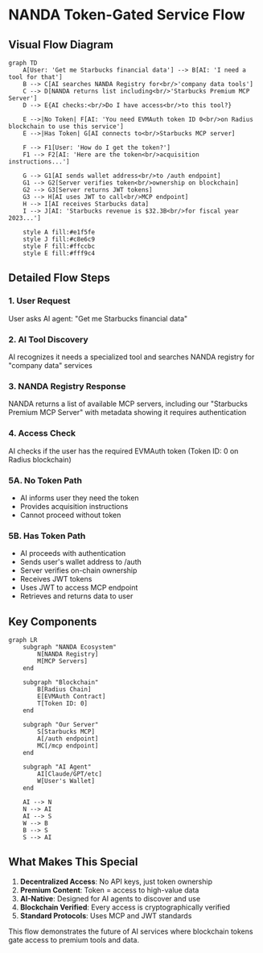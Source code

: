 # NANDA Token-Gated Service Flow

## Visual Flow Diagram

```mermaid
graph TD
    A[User: 'Get me Starbucks financial data'] --> B[AI: 'I need a tool for that']
    B --> C[AI searches NANDA Registry for<br/>'company data tools']
    C --> D[NANDA returns list including<br/>'Starbucks Premium MCP Server']
    D --> E{AI checks:<br/>Do I have access<br/>to this tool?}
    
    E -->|No Token| F[AI: 'You need EVMAuth token ID 0<br/>on Radius blockchain to use this service']
    E -->|Has Token| G[AI connects to<br/>Starbucks MCP server]
    
    F --> F1[User: 'How do I get the token?']
    F1 --> F2[AI: 'Here are the token<br/>acquisition instructions...']
    
    G --> G1[AI sends wallet address<br/>to /auth endpoint]
    G1 --> G2[Server verifies token<br/>ownership on blockchain]
    G2 --> G3[Server returns JWT tokens]
    G3 --> H[AI uses JWT to call<br/>MCP endpoint]
    H --> I[AI receives Starbucks data]
    I --> J[AI: 'Starbucks revenue is $32.3B<br/>for fiscal year 2023...']

    style A fill:#e1f5fe
    style J fill:#c8e6c9
    style F fill:#ffccbc
    style E fill:#fff9c4
```

## Detailed Flow Steps

### 1. User Request
User asks AI agent: "Get me Starbucks financial data"

### 2. AI Tool Discovery
AI recognizes it needs a specialized tool and searches NANDA registry for "company data" services

### 3. NANDA Registry Response
NANDA returns a list of available MCP servers, including our "Starbucks Premium MCP Server" with metadata showing it requires authentication

### 4. Access Check
AI checks if the user has the required EVMAuth token (Token ID: 0 on Radius blockchain)

### 5A. No Token Path
- AI informs user they need the token
- Provides acquisition instructions
- Cannot proceed without token

### 5B. Has Token Path
- AI proceeds with authentication
- Sends user's wallet address to /auth
- Server verifies on-chain ownership
- Receives JWT tokens
- Uses JWT to access MCP endpoint
- Retrieves and returns data to user

## Key Components

```mermaid
graph LR
    subgraph "NANDA Ecosystem"
        N[NANDA Registry]
        M[MCP Servers]
    end
    
    subgraph "Blockchain"
        B[Radius Chain]
        E[EVMAuth Contract]
        T[Token ID: 0]
    end
    
    subgraph "Our Server"
        S[Starbucks MCP]
        A[/auth endpoint]
        MC[/mcp endpoint]
    end
    
    subgraph "AI Agent"
        AI[Claude/GPT/etc]
        W[User's Wallet]
    end
    
    AI --> N
    N --> AI
    AI --> S
    W --> B
    B --> S
    S --> AI
```

## What Makes This Special

1. **Decentralized Access**: No API keys, just token ownership
2. **Premium Content**: Token = access to high-value data
3. **AI-Native**: Designed for AI agents to discover and use
4. **Blockchain Verified**: Every access is cryptographically verified
5. **Standard Protocols**: Uses MCP and JWT standards

This flow demonstrates the future of AI services where blockchain tokens gate access to premium tools and data.